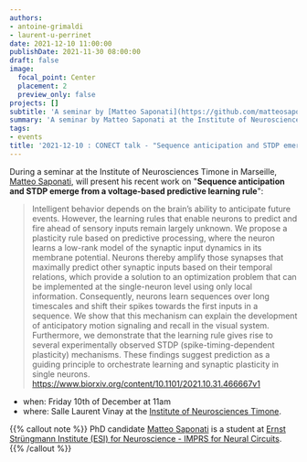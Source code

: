 ```yaml
---
authors:
- antoine-grimaldi
- laurent-u-perrinet
date: 2021-12-10 11:00:00
publishDate: 2021-11-30 08:00:00
draft: false
image:
  focal_point: Center
  placement: 2
  preview_only: false
projects: []
subtitle: 'A seminar by [Matteo Saponati](https://github.com/matteosaponati) at the Institute of Neurosciences Timone in Marseille.'
summary: 'A seminar by Matteo Saponati at the Institute of Neurosciences Timone in Marseille.'
tags:
- events
title: '2021-12-10 : CONECT talk - "Sequence anticipation and STDP emerge from a voltage-based predictive learning rule" (Matteo Saponati)'
---
```


During a seminar at the Institute of Neurosciences Timone in Marseille, [Matteo Saponati](https://github.com/matteosaponati), will present his recent work on "**Sequence anticipation and STDP emerge from a voltage-based predictive learning rule**":

> Intelligent behavior depends on the brain’s ability to anticipate future events. However, the learning rules that enable neurons to predict and fire ahead of sensory inputs remain largely unknown. We propose a plasticity rule based on predictive processing, where the neuron learns a low-rank model of the synaptic input dynamics in its membrane potential. Neurons thereby amplify those synapses that maximally predict other synaptic inputs based on their temporal relations, which provide a solution to an optimization problem that can be implemented at the single-neuron level using only local information. Consequently, neurons learn sequences over long timescales and shift their spikes towards the first inputs in a sequence. We show that this mechanism can explain the development of anticipatory motion signaling and recall in the visual system. Furthermore, we demonstrate that the learning rule gives rise to several experimentally observed STDP (spike-timing-dependent plasticity) mechanisms. These findings suggest prediction as a guiding principle to orchestrate learning and synaptic plasticity in single neurons.
>  https://www.biorxiv.org/content/10.1101/2021.10.31.466667v1


* when: Friday 10th of December at 11am
* where: Salle Laurent Vinay at the [Institute of Neurosciences Timone](https://www.int.univ-amu.fr/contact).

{{% callout note %}}
PhD candidate [Matteo Saponati](https://github.com/matteosaponati)  is a student at [Ernst Strüngmann Institute (ESI) for Neuroscience - IMPRS for Neural Circuits](https://www.esi-frankfurt.de/research/vinck-lab/).
{{% /callout %}}

